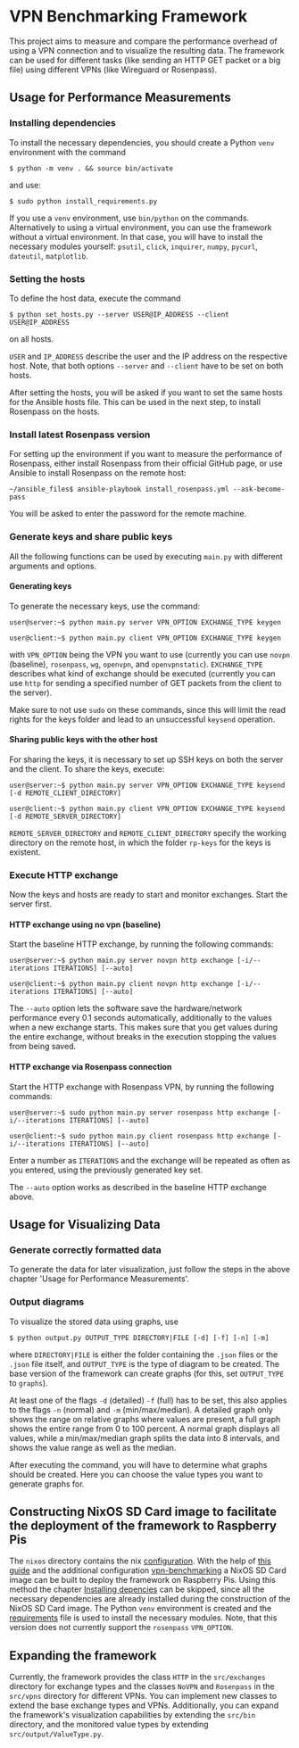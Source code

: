 # VPN Benchmarking Framework

This project aims to measure and compare the performance overhead of using a VPN connection and to visualize the
resulting data. The framework can be used for different tasks (like sending an HTTP GET packet or a big file) using
different VPNs (like Wireguard or Rosenpass).

## Usage for Performance Measurements

### Installing dependencies

To install the necessary dependencies, you should create a Python `venv` environment with the command

```
$ python -m venv . && source bin/activate
```

and use:

```
$ sudo python install_requirements.py
```

If you use a `venv` environment, use `bin/python` on the commands. Alternatively to using a virtual environment, you can
use the framework without a virtual environment. In that case, you will have to install the necessary modules
yourself: `psutil`, `click`, `inquirer`, `numpy`, `pycurl`, `dateutil`, `matplotlib`.

### Setting the hosts

To define the host data, execute the command

```
$ python set_hosts.py --server USER@IP_ADDRESS --client USER@IP_ADDRESS
```

on all hosts.

`USER` and `IP_ADDRESS` describe the user and the IP address on the respective host.
Note, that both options `--server` and `--client` have to be set on both hosts.

After setting the hosts, you will be asked if you want to set the same hosts for the Ansible hosts file. This can be
used in the next step, to install Rosenpass on the hosts.

### Install latest Rosenpass version

For setting up the environment if you want to measure the performance of Rosenpass, either install Rosenpass from their
official GitHub page, or use Ansible to install Rosenpass on the remote host:

```
~/ansible_files$ ansible-playbook install_rosenpass.yml --ask-become-pass
```

You will be asked to enter the password for the remote machine.

### Generate keys and share public keys

All the following functions can be used by executing `main.py` with different arguments and options.

#### Generating keys

To generate the necessary keys, use the command:

```
user@server:~$ python main.py server VPN_OPTION EXCHANGE_TYPE keygen
```

```
user@client:~$ python main.py client VPN_OPTION EXCHANGE_TYPE keygen
```

with `VPN_OPTION` being the VPN you want to use (currently you can use `novpn` (baseline), `rosenpass`, `wg`, `openvpn`, and `openvpnstatic`). `EXCHANGE_TYPE` describes what kind of exchange should be executed (currently you can use `http` for
sending a specified number of GET packets from the client to the server).

Make sure to not use `sudo` on these commands, since this will limit the read rights for the keys folder and lead to an
unsuccessful `keysend` operation.

#### Sharing public keys with the other host

For sharing the keys, it is necessary to set up SSH keys on both the server and the client. To share the keys, execute:

```
user@server:~$ python main.py server VPN_OPTION EXCHANGE_TYPE keysend [-d REMOTE_CLIENT_DIRECTORY]
```

```
user@client:~$ python main.py client VPN_OPTION EXCHANGE_TYPE keysend [-d REMOTE_SERVER_DIRECTORY]
```

`REMOTE_SERVER_DIRECTORY` and `REMOTE_CLIENT_DIRECTORY` specify the working directory on the remote host, in which the
folder `rp-keys` for the keys is existent.

### Execute HTTP exchange

Now the keys and hosts are ready to start and monitor exchanges. Start the server first.

#### HTTP exchange using no vpn (baseline)

Start the baseline HTTP exchange, by running the following commands:

```
user@server:~$ python main.py server novpn http exchange [-i/--iterations ITERATIONS] [--auto]
```

```
user@client:~$ python main.py client novpn http exchange [-i/--iterations ITERATIONS] [--auto]
```

The `--auto` option lets the software save the hardware/network performance every 0.1 seconds automatically,
additionally to the values when a new exchange starts. This makes sure that you get values during the entire exchange,
without breaks in the execution stopping the values from being saved.

#### HTTP exchange via Rosenpass connection

Start the HTTP exchange with Rosenpass VPN, by running the following commands:

```
user@server:~$ sudo python main.py server rosenpass http exchange [-i/--iterations ITERATIONS] [--auto]
```

```
user@client:~$ sudo python main.py client rosenpass http exchange [-i/--iterations ITERATIONS] [--auto]
```

Enter a number as `ITERATIONS` and the exchange will be repeated as often as you entered, using the previously generated
key set.

The `--auto` option works as described in the baseline HTTP exchange above.

## Usage for Visualizing Data

### Generate correctly formatted data

To generate the data for later visualization, just follow the steps in the above chapter 'Usage for Performance
Measurements'.

### Output diagrams

To visualize the stored data using graphs, use

```
$ python output.py OUTPUT_TYPE DIRECTORY|FILE [-d] [-f] [-n] [-m]
```

where `DIRECTORY|FILE` is either the folder containing the `.json` files or the `.json` file itself, and `OUTPUT_TYPE`
is the type of diagram to be created. The base version of the framework can create graphs (for this, set `OUTPUT_TYPE`
to `graphs`).

At least one of the flags `-d` (detailed) `-f` (full) has to be set, this also applies to the flags `-n` (normal)
and `-m` (min/max/median). A detailed graph only shows the range on relative graphs where values are present, a full
graph shows the entire range from 0 to 100 percent. A normal graph displays all values, while a min/max/median graph
splits the data into 8 intervals, and shows the value range as well as the median.

After executing the command, you will have to determine what graphs should be created. Here you can choose the value
types you want to generate graphs for.

## Constructing NixOS SD Card image to facilitate the deployment of the framework to Raspberry Pis

The `nixos` directory contains the nix [configuration](https://github.com/EMCL-Research-ITSecLab/vpn-benchmarking/blob/nixos/nixos/configuration.nix). With the help of [this guide](https://github.com/lucernae/nixos-pi?tab=readme-ov-file#building-on-x8664-machine) and the additional configuration [vpn-benchmarking](https://github.com/EMCL-Research-ITSecLab/vpn-benchmarking/blob/nixos/nixos/vpn-benchmarking.nix) a NixOS SD Card image can be built to deploy the framework on Raspberry Pis. Using this method the chapter [Installing depencies](https://github.com/EMCL-Research-ITSecLab/vpn-benchmarking/tree/nixos#installing-dependencies) can be skipped, since all the necessary dependencies are already installed during the construction of the NixOS SD Card image. The Python `venv` environment is created and the [requirements](https://github.com/EMCL-Research-ITSecLab/vpn-benchmarking/blob/nixos/src/requirements.txt) file is used to install the necessary modules. Note, that this version does not currently support the `rosenpass` `VPN_OPTION`.


## Expanding the framework

Currently, the framework provides the class `HTTP` in the `src/exchanges` directory for exchange types and the
classes `NoVPN` and `Rosenpass` in the `src/vpns` directory for different VPNs. You can implement new classes to
extend the base exchange types and VPNs. Additionally, you can expand the framework's visualization capabilities by
extending the `src/bin` directory, and the monitored value types by extending `src/output/ValueType.py`.
